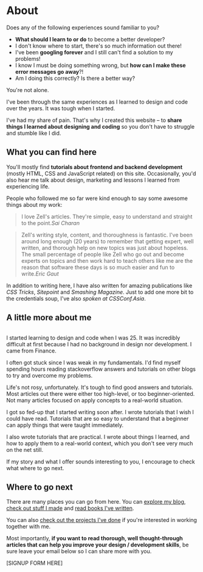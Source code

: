 # About

Does any of the following experiences sound familiar to you?

- **What should I learn to or do** to become a better developer?
- I don't know where to start, there's so much information out there!
- I've been **googling forever** and I still can't find a solution to my problems!
- I know I must be doing something wrong, but **how can I make these error messages go away**?!
- Am I doing this correctly? Is there a better way?

You're not alone.

I've been through the same experiences as I learned to design and code over the years. It was tough when I started.

I've had my share of pain. That's why I created this website – to **share things I learned about designing and coding** so you don't have to struggle and stumble like I did.

## What you can find here

You'll mostly find **tutorials about frontend and backend development** (mostly HTML, CSS and JavaScript related) on this site. Occasionally, you'd also hear me talk about design, marketing and lessons I learned from experiencing life.

People who followed me so far were kind enough to say some awesome things about my work:

<blockquote>I love Zell's articles. They're simple, easy to understand and straight to the point.<cite>Sai Charan</cite>
</blockquote>

<blockquote>Zell's writing style, content, and thoroughness is fantastic. I've been around long enough (20 years) to remember that getting expert, well written, and thorough help on new topics was just about hopeless. The small percentage of people like Zell who go out and become experts on topics and then work hard to teach others like me are the reason that software these days is so much easier and fun to write.<cite>Eric Gaut</cite>
</blockquote>

In addition to writing here, I have also written for amazing publications like *CSS Tricks*, *Sitepoint* and *Smashing Magazine*. Just to add one more bit to the credentials soup, I've also *spoken at CSSConf.Asia*.

## A little more about me

<figure class="Article__img-right">
  <img src="/images/zell.jpg" alt="">
</figure>

I started learning to design and code when I was 25. It was incredibly difficult at first because I had no background in design nor development. I came from Finance.

I often got stuck since I was weak in my fundamentals. I'd find myself spending hours reading stackoverflow answers and tutorials on other blogs to try and overcome my problems.

Life's not rosy, unfortunately. It's tough to find good answers and tutorials. Most articles out there were either too high-level, or too beginner-oriented. Not many articles focused on apply concepts to a real-world situation.

I got so fed-up that I started writing soon after. I wrote tutorials that I wish I could have read. Tutorials that are so easy to understand that a beginner can apply things that were taught immediately.

I also wrote tutorials that are practical. I wrote about things I learned, and how to apply them to a real-world context, which you don't see very much on the net still. 

If my story and what I offer sounds interesting to you, I encourage to check what where to go next.

## Where to go next

There are many places you can go from here. You can [explore my blog](/blog), [check out stuff I made](/stuff) and [read books I've written](/books).

You can also [check out the projects I've done](/work) if you're interested in working together with me.

Most importantly, **if you want to read thorough, well thought-through articles that can help you improve your design / development skills**, be sure leave your email below so I can share more with you.

[SIGNUP FORM HERE]
